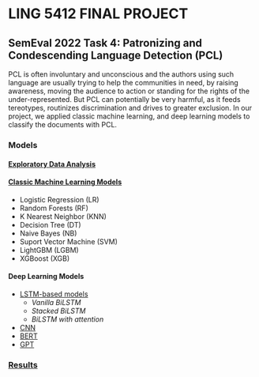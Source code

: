 # **LING 5412 FINAL PROJECT**

## SemEval 2022 Task 4: Patronizing and Condescending Language Detection (PCL)

PCL is often involuntary and unconscious and the authors using such language are usually trying to help the communities in need, by raising awareness, moving the audience to action or standing for the rights of the under-represented. But PCL can potentially be very harmful, as it feeds tereotypes, routinizes discrimination and drives to greater exclusion. In our project, we applied classic machine learning, and deep learning models to classify the documents with PCL. 

### Models
#### [Exploratory Data Analysis](https://github.com/HuyenNguyenHelen/LING-5412/blob/main/Final_project/Classic_ML.ipynb)
#### [Classic Machine Learning Models](https://github.com/HuyenNguyenHelen/LING-5412/blob/main/Final_project/Classic_ML.ipynb)
* Logistic Regression (LR)
* Random Forests (RF)
* K Nearest Neighbor (KNN)
* Decision Tree (DT)
* Naive Bayes (NB)
* Suport Vector Machine (SVM)
* LightGBM (LGBM)
* XGBoost (XGB)
#### Deep Learning Models
* [LSTM-based models](https://github.com/HuyenNguyenHelen/LING-5412/blob/main/Final_project/LSTM-CNN.ipynb)
  - *Vanilla BiLSTM*
  - *Stacked BiLSTM* 
  - *BiLSTM with attention*
* [CNN](https://github.com/HuyenNguyenHelen/LING-5412/blob/main/Final_project/LSTM-CNN.ipynb)
* [BERT](https://github.com/HuyenNguyenHelen/LING-5412/blob/main/Final_project/BERT.ipynb)
* [GPT](https://github.com/HuyenNguyenHelen/LING-5412/blob/main/Final_project/GPT.ipynb)

### [Results](https://github.com/HuyenNguyenHelen/LING-5412/tree/main/Final_project/Results)



